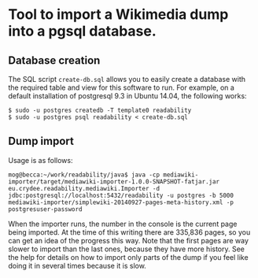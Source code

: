 Tool to import a Wikimedia dump into a pgsql database.
======================================================

Database creation
-----------------

The SQL script `create-db.sql` allows you to easily create a database with the required table and view for this software to run. For example, on a default installation of postgresql 9.3 in Ubuntu 14.04, the following works:

    $ sudo -u postgres createdb -T template0 readability
    $ sudo -u postgres psql readability < create-db.sql

Dump import
-----------

Usage is as follows:

    mog@becca:~/work/readability/java$ java -cp mediawiki-importer/target/mediawiki-importer-1.0.0-SNAPSHOT-fatjar.jar eu.crydee.readability.mediawiki.Importer -d jdbc:postgresql://localhost:5432/readability -u postgres -b 5000 mediawiki-importer/simplewiki-20140927-pages-meta-history.xml -p postgresuser-password

When the importer runs, the number in the console is the current page being imported. At the time of this writing there are 335,836 pages, so you can get an idea of the progress this way. Note that the first pages are way slower to import than the last ones, because they have more history. See the help for details on how to import only parts of the dump if you feel like doing it in several times because it is slow.
